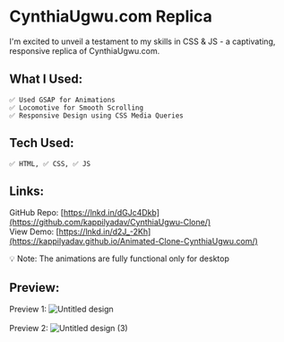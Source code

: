 # CynthiaUgwu.com Replica

I'm excited to unveil a testament to my skills in CSS & JS - a captivating, responsive replica of CynthiaUgwu.com.

## What I Used: 
    ✅ Used GSAP for Animations
    ✅ Locomotive for Smooth Scrolling
    ✅ Responsive Design using CSS Media Queries

## Tech Used: 
    ✅ HTML, ✅ CSS, ✅ JS

## Links:
GitHub Repo: [https://lnkd.in/dGJc4Dkb](https://github.com/kappilyadav/CynthiaUgwu-Clone/)
<br/>
View Demo: [https://lnkd.in/d2J_-2Kh](https://kappilyadav.github.io/Animated-Clone-CynthiaUgwu.com/)

💡 Note: The animations are fully functional only for desktop


## Preview:
Preview 1: ![Untitled design](https://github.com/kappilyadav/Animated-Clone-CynthiaUgwu.com/assets/28219596/1926d013-fdeb-412c-a7a1-89661407b0c4)
<br/>
<br/>
Preview 2: ![Untitled design (3)](https://github.com/kappilyadav/Animated-Clone-CynthiaUgwu.com/assets/28219596/1756e3d5-bd9f-4bd7-9528-541084ef98cd)

